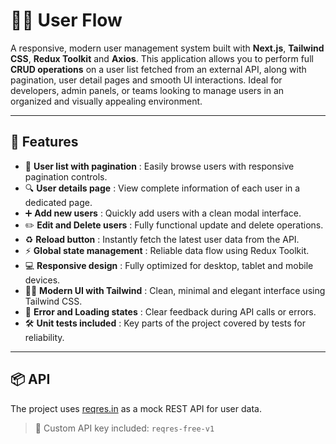 # 🧑‍💻 User Flow

A responsive, modern user management system built with **Next.js**, **Tailwind CSS**, **Redux Toolkit** and **Axios**. This application allows you to perform full **CRUD operations** on a user list fetched from an external API, along with pagination, user detail pages and smooth UI interactions.
Ideal for developers, admin panels, or teams looking to manage users in an organized and visually appealing environment.

---

## 🚀 Features

- 👥 **User list with pagination** : Easily browse users with responsive pagination controls.
- 🔍 **User details page** : View complete information of each user in a dedicated page.
- ➕ **Add new users** : Quickly add users with a clean modal interface.
- ✏️ **Edit and Delete users** : Fully functional update and delete operations.
- ♻️ **Reload button** : Instantly fetch the latest user data from the API.
- ⚡ **Global state management** : Reliable data flow using Redux Toolkit.
- 💻 **Responsive design** : Fully optimized for desktop, tablet and mobile devices.
- 🧑‍💻 **Modern UI with Tailwind** : Clean, minimal and elegant interface using Tailwind CSS.
- 🧩 **Error and Loading states** : Clear feedback during API calls or errors.
- 🛠️ **Unit tests included** : Key parts of the project covered by tests for reliability.

---

## 📦 API

The project uses [reqres.in](https://reqres.in/) as a mock REST API for user data.

> 🔑 Custom API key included: `reqres-free-v1`
